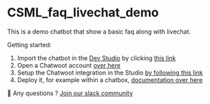# CSML_faq_livechat_demo

This is a demo chatbot that show a basic faq along with livechat.

Getting started: 
1. Import the chatbot in the [Dev Studio](https://studio.csml.dev) by clicking [this link](https://studio.csml.dev/bots?action=import&import_mode=IMPORT_URL&name=demo_faq_livechat&archive_url=https://github.com/bastienbot/CSML_faq_livechat_demo/archive/main.zip&autosubmit=true)
2. Open a Chatwoot account [over here](https://www.chatwoot.com/)
3. Setup the Chatwoot integration in the Studio [by following this link](https://docs.csml.dev/studio/getting-started/livechat/chatwoot)
4. Deploy it, for example within a chatbox, [documentation over here](https://docs.csml.dev/studio/channels/webapp/chatbox)


🤔 Any questions ? [Join our slack community](http://bit.ly/csml-slack)